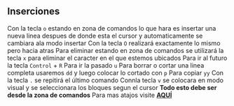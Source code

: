 ## Inserciones 
Con la tecla `o` estando en zona de comandos lo que hara es insertar una nueva linea despues de donde esta el cursor y automaticamente
se cambiara ala modo insertar
Con la tecla `O` realizará exactamente lo mismo pero hacia atras
Para eliminar estando en zona de comandos se utilizará la tecla `x` para eliminar el caracter en el que estemos ubicados
Para ir al futuro la tecla `Control` + `R`
Para ir la pasado `u`
Para borrar o cortar una linea completa usaremos `dd` y luego colocar lo cortado con `p`
Para copiar `yy`
Con la tecla `.` se repitirá el último comando
Connla tecla `v` se colocara en modo visual y se seleccionara los bloques segun el cursor 
**Todo  esto debe ser desde la zona de comandos**
Para mas atajos visite [**AQUÍ**](https://juanjoalvarez.net/es/detail/2009/jun/25/vim-en-2-minutos/)

